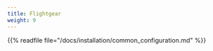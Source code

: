 ```yaml
---
title: Flightgear
weight: 9
---
```


{{% readfile file="/docs/installation/common_configuration.md" %}}